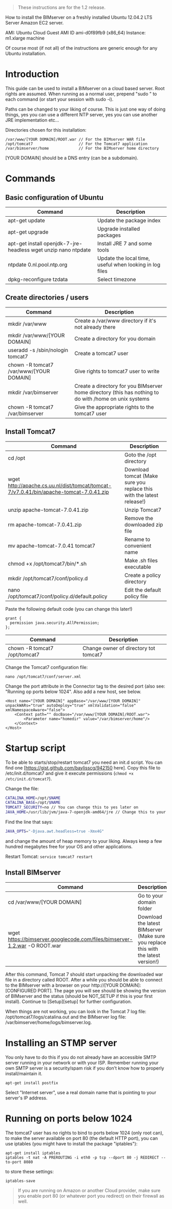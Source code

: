 > These instructions are for the 1.2 release.

How to install the BIMserver on a freshly installed Ubuntu 12.04.2 LTS Server Amazon EC2 server.

AMI: Ubuntu Cloud Guest AMI ID ami-d0f89fb9 (x86_64)
Instance: m1.xlarge machine

Of course most (if not all) of the instructions are generic enough for any Ubuntu installation.

# Introduction

This guide can be used to install a BIMserver on a cloud based server. Root rights are assumed. When running as a normal user, prepend "sudo " to each command (or start your session with sudo -i).

Paths can be changed to your liking of course. This is just one way of doing things, yes you can use a different NTP server, yes you can use another JRE implementation etc...

Directories chosen for this installation:
```
/var/www/[YOUR DOMAIN]/ROOT.war // For the BIMserver WAR file
/opt/tomcat7                    // For the Tomcat7 application
/var/bimserver/home             // For the BIMserver home directory
```

[YOUR DOMAIN] should be a DNS entry (can be a subdomain).

# Commands

## Basic configuration of Ubuntu
| Command | Description |
| ------------- | ------------- |
| apt-get update | Update the package index |
| apt-get upgrade | Upgrade installed packages |
| apt-get install openjdk-7-jre-headless wget unzip nano ntpdate | Install JRE 7 and some tools |
| ntpdate 0.nl.pool.ntp.org | Update the local time, useful when looking in log files |
| dpkg-reconfigure tzdata | Select timezone |

## Create directories / users
| Command | Description |
| ------------- | ------------- |
| mkdir /var/www | Create a /var/www directory if it's not already there |
| mkdir /var/www/[YOUR DOMAIN] | Create a directory for you domain |
| useradd -s /sbin/nologin tomcat7 | Create a tomcat7 user |
| chown -R tomcat7 /var/www/[YOUR DOMAIN] | Give rights to tomcat7 user to write |
| mkdir /var/bimserver | Create a directory for you BIMserver home directory (this has nothing to do with /home on unix systems |
| chown -R tomcat7 /var/bimserver | Give the appropriate rights to the tomcat7 user |

## Install Tomcat7
| Command | Description |
| ------------- | ------------- |
| cd /opt | Goto the /opt directory |
| wget http://apache.cs.uu.nl/dist/tomcat/tomcat-7/v7.0.41/bin/apache-tomcat-7.0.41.zip | Download tomcat (Make sure you replace this with the latest release!) |
| unzip apache-tomcat-7.0.41.zip | Unzip Tomcat7 |
| rm apache-tomcat-7.0.41.zip | Remove the downloaded zip file |
| mv apache-tomcat-7.0.41 tomcat7 | Rename to convenient name |
| chmod +x /opt/tomcat7/bin/*.sh | Make .sh files executable |
| mkdir /opt/tomcat7/conf/policy.d | Create a policy directory |
| nano /opt/tomcat7/conf/policy.d/default.policy | Edit the default policy file |

Paste the following default code (you can change this later!)
```
grant {
  permission java.security.AllPermission;
};
```

| Command | Description |
| ------------- | ------------- |
| chown -R tomcat7 /opt/tomcat7 | Change owner of directory tot tomcat7 |

Change the Tomcat7 configuration file:
```
nano /opt/tomcat7/conf/server.xml
```
Change the port attribute in the Connector tag to the desired port (also see: "Running op ports below 1024". Also add a new host, see below.
```
<Host name="[YOUR DOMAIN]" appBase="/var/www/[YOUR DOMAIN]" unpackWARs="true" autoDeploy="true" xmlValidation="false" xmlNamespaceAware="false">
    <Context path="" docBase="/var/www/[YOUR DOMAIN]/ROOT.war">
        <Parameter name="homedir" value="/var/bimserver/home"/>
    </Context>
</Host>
```

# Startup script

To be able to starts/stop/restart tomcat7 you need an init.d script. You can find one [https://gist.github.com/baylisscg/942150 here]. Copy this file to /etc/init.d/tomcat7 and give it execute permissions (`chmod +x /etc/init.d/tomcat7`).

Change the file:
```bash
CATALINA_HOME=/opt/$NAME
CATALINA_BASE=/opt/$NAME
TOMCAT7_SECURITY=no // You can change this to yes later on
JAVA_HOME=/usr/lib/jvm/java-7-openjdk-amd64/jre // Change this to your JRE directory
```

Find the line that says:
```bash
JAVA_OPTS="-Djava.awt.headless=true -Xmx4G"
```
and change the amount of heap memory to your liking. Always keep a few hundred megabytes free for your OS and other applications.

Restart Tomcat: `service tomcat7 restart`

## Install BIMserver
| Command | Description |
| ------------- | ------------- |
| cd /var/www/[YOUR DOMAIN] | Go to your domain folder |
| wget https://bimserver.googlecode.com/files/bimserver-1.2.war -O ROOT.war | Download the latest BIMserver (Make sure you replace this with the latest version!) |

After this command, Tomcat 7 should start unpacking the downloaded war file in a directory called ROOT. After a while you should be able to connect to the BIMserver with a browser on your http://[YOUR DOMAIN]:[CONFIGURED PORT]. The page you will see should be showing the version of BIMserver and the status (should be NOT_SETUP if this is your first install). Continue to [Setup][setup] for further configuration.

When things are not working, you can look in the Tomcat 7 log file: /opt/tomcat7/logs/catalina.out and the BIMserver log file: /var/bimserver/home/logs/bimserver.log.

# Installing an STMP server

You only have to do this if you do not already have an accessible SMTP server running in your network or with your ISP. Remember running your own SMTP server is a security/spam risk if you don't know how to properly install/maintain it.

```
apt-get install postfix
```

Select "Internet server", use a real domain name that is pointing to your server's IP address.

# Running on ports below 1024

The tomcat7 user has no rights to bind to ports below 1024 (only root can), to make the server available on port 80 (the default HTTP port), you can use iptables (you might have to install the package "iptables"):

```
apt-get install iptables
iptables -t nat -A PREROUTING -i eth0 -p tcp --dport 80 -j REDIRECT --to-port 8080
```
to store these settings:
```
iptables-save
```

> If you are running on Amazon or another Cloud provider, make sure you enable port 80 (or whatever port you redirect) on their firewall as well.